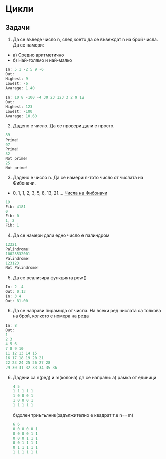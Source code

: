 # Цикли

## Задачи

1. Да се въведе число n, след което да се въвеждат n на брой числа. Да се намери:

- a) Средно аритметично
- б) Най-голямо и най-малко

```c
In: 5 1 -2 5 9 -6
Out:
Highest: 9
Lowest: -6
Avarage: 1.40

In: 10 8 -100 -4 30 23 123 3 2 9 12
Out:
Highest: 123
Lowest: -100
Avarage: 10.60
```

2. Дадено е число. Да се провери дали е просто.

```c
89
Prime!
97
Prime!
32
Not prime!
25
Not prime!
```

3. Дадено е число n. Да се намери n-тото число от числата на Фибоначи.

- 0, 1, 1, 2, 3, 5, 8, 13, 21....
  [Числа на Фибоначи](https://bg.wikipedia.org/wiki/%D0%A7%D0%B8%D1%81%D0%BB%D0%B0_%D0%BD%D0%B0_%D0%A4%D0%B8%D0%B1%D0%BE%D0%BD%D0%B0%D1%87%D0%B8)

```c
19
Fib: 4181
0
Fib: 0
1, 2
Fib: 1
```

4. Да се намери дали едно число е палиндром

```c
12321
Palindrome!
10023532001
Palindrome!
123123
Not Palindrome!
```

5. Да се реализира функцията pow()

```c
In: 2 -4
Out: 0.13
In: 3 4
Out: 81.00
```

6. Да се направи пирамида от числа. На всеки ред числата са толкова на брой, колкото е номера на реда

```c
In: 8
Out:
1
2 3
4 5 6
7 8 9 10
11 12 13 14 15
16 17 18 19 20 21
22 23 24 25 26 27 28
29 30 31 32 33 34 35 36
```

6. Дадени са n(ред) и m(колона) да се направи:
   а) рамка от единици
   ```c
   4 5
   1 1 1 1 1
   1 0 0 0 1
   1 0 0 0 1
   1 1 1 1 1
   ```
   б)долен триъгълник(задължително е квадрат т.е n==m)
   ```c
   6 6
   0 0 0 0 0 1
   0 0 0 0 1 1
   0 0 0 1 1 1
   0 0 1 1 1 1
   0 1 1 1 1 1
   1 1 1 1 1 1
   ```
